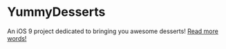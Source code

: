 # YummyDesserts
An iOS 9 project dedicated to bringing you awesome desserts!
[Read more words!](YummyDesserts/Images.xcassets/screenshot.png)
